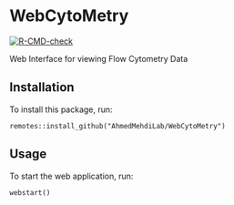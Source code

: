# WebCytoMetry
<!-- badges: start -->
[![R-CMD-check](https://github.com/AhmedMehdiLab/WebCytoMetry/workflows/R-CMD-check/badge.svg)](https://github.com/AhmedMehdiLab/WebCytoMetry/actions)
<!-- badges: end -->
  
Web Interface for viewing Flow Cytometry Data

## Installation
To install this package, run:

```
remotes::install_github("AhmedMehdiLab/WebCytoMetry")
```

## Usage
To start the web application, run:

```
webstart()
```
